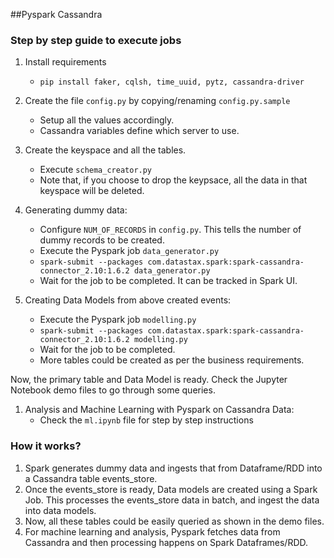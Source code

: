 ##Pyspark Cassandra

### Step by step guide to execute jobs

1. Install requirements
    - `pip install faker, cqlsh, time_uuid, pytz, cassandra-driver`

2. Create the file `config.py` by copying/renaming `config.py.sample`
    - Setup all the values accordingly.
    - Cassandra variables define which server to use.

3. Create the keyspace and all the tables.
    - Execute `schema_creator.py`
    - Note that, if you choose to drop the keypsace, all the data in that keyspace will be deleted.

4. Generating dummy data:
    - Configure `NUM_OF_RECORDS` in `config.py`. This tells the number of dummy records to be created.
    - Execute the Pyspark job `data_generator.py`
    - `spark-submit --packages com.datastax.spark:spark-cassandra-connector_2.10:1.6.2 data_generator.py`
    - Wait for the job to be completed. It can be tracked in Spark UI.

5. Creating Data Models from above created events:
    - Execute the Pyspark job `modelling.py`
    - `spark-submit --packages com.datastax.spark:spark-cassandra-connector_2.10:1.6.2 modelling.py`
    - Wait for the job to be completed.
    - More tables could be created as per the business requirements.

Now, the primary table and Data Model is ready. Check the Jupyter Notebook demo files to go through some queries.

1. Analysis and Machine Learning with Pyspark on Cassandra Data:
    - Check the `ml.ipynb` file for step by step instructions

### How it works?
1. Spark generates dummy data and ingests that from Dataframe/RDD into a Cassandra table events_store.
2. Once the events_store is ready, Data models are created using a Spark Job. This processes the events_store data in batch, and ingest the data into data models.
3. Now, all these tables could be easily queried as shown in the demo files.
4. For machine learning and analysis, Pyspark fetches data from Cassandra and then processing happens on Spark Dataframes/RDD.